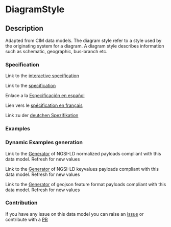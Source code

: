# DiagramStyle

## Description 

Adapted from CIM data models. The diagram style refer to a style used by the originating system for a diagram.  A diagram style describes information such as schematic, geographic, bus-branch etc.
### Specification

Link to the [interactive specification](https://swagger.lab.fiware.org/?url=https://smart-data-models.github.io/dataModel.EnergyCIM/DiagramStyle/swagger.yaml)

Link to the [specification](https://smart-data-models.github.io/dataModel.EnergyCIM/DiagramStyle/doc/spec.md)

Enlace a la [Especificación en español](https://smart-data-models.github.io/dataModel.EnergyCIM/DiagramStyle/doc/spec_ES.md)

Lien vers le [spécification en français](https://smart-data-models.github.io/dataModel.EnergyCIM/DiagramStyle/doc/spec_FR.md)

Link zu der [deutchen Spezifikation](https://smart-data-models.github.io/dataModel.EnergyCIM/DiagramStyle/doc/spec_DE.md)
### Examples
### Dynamic Examples generation

Link to the [Generator](https://smartdatamodels.org/extra/ngsi-ld_generator_v0.92.php?schemaUrl=https://raw.githubusercontent.com/smart-data-models/dataModel.EnergyCIM/master/DiagramStyle/schema.json&email=info@smartdatamodels.org) of NGSI-LD normalized payloads compliant with this data model. Refresh for new values

Link to the [Generator](https://smartdatamodels.org/extra/ngsi-ld_generator_keyvalues_v0.92.php?schemaUrl=https://raw.githubusercontent.com/smart-data-models/dataModel.EnergyCIM/master/DiagramStyle/schema.json&email=info@smartdatamodels.org) of NGSI-LD keyvalues payloads compliant with this data model. Refresh for new values

Link to the [Generator](https://smartdatamodels.org/extra/geojson_features_generator_v1.0.php?schemaUrl=https://raw.githubusercontent.com/smart-data-models/dataModel.EnergyCIM/master/DiagramStyle/schema.json&email=info@smartdatamodels.org) of geojson feature format payloads compliant with this data model. Refresh for new values
### Contribution

 If you have any issue on this data model you can raise an [issue](https://github.com/smart-data-models/dataModel.EnergyCIM/issues)  or contribute with a [PR](https://github.com/smart-data-models/dataModel.EnergyCIM/pulls)